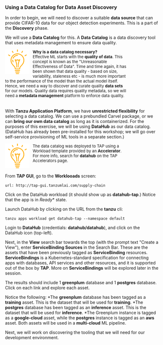 ### Using a Data Catalog for Data Asset Discovery

In order to begin, we will need to discover a suitable **data source** that can provide CIFAR-10 data for our object detection experiments.
This is a part of the **Discovery** phase.

We will use a **Data Catalog** for this. A **Data Catalog** is a data discovery tool that uses metadata management to ensure data quality.

<div style="text-align: left; justify-content: left; align-items: center; width: 80%; margin-bottom: 20px; font-size: small">
    <img style="float: left; width: 20%; max-width: 20%; margin: 0 10px 0 0" src="images/mlops-tip.png"> 
    <b>Why is a data catalog necessary?</b><br/>
    Effective ML starts with the <b>quality of data</b>. This concept is known as the "Unreasonable Effectiveness of Data". 
    Time and time again, it has been shown that data quality - based on size, variability, staleness etc - is much more important to 
    the performance of the model than the actual model itself. 
    Hence, we need a way to discover and curate quality <b>data sets</b> for our models. 
    Quality data requires quality metadata, so we will need a <b>metadata management</b> platform to enforce data quality.
</div>
<div style="clear: left;"></div>

With **Tanzu Application Platform**, we have **unrestricted flexibility** for selecting a data catalog.
We can use a prebundled Carvel package, or we can **bring our own data catalog** as long as it is containerized.
For the purposes of this exercise, we will be using **DataHub** as our data catalog.
(DataHub has already been pre-installed for this workshop; we will go over self-service provisioning of ML tools in a separate section.)

<div style="text-align: left; justify-content: left; align-items: center; width: 80%; margin-bottom: 20px; font-size: small">
    <img style="float: left; width: 20%; max-width: 20%; margin: 0 10px 0 0" src="images/mlops-tip.png"> 
    The data catalog was deployed to TAP using a Workload template provided by an <b>Accelerator</b>.
    For more info, search for <b>datahub</b> on the TAP Accelerators page.
</div>
<div style="clear: left;"></div>

From **TAP GUI**, go to the **Worklooads** screen:
```dashboard:open-url
url: http://tap-gui.tanzumlai.com/supply-chain
```

Click on the DataHub workload (it should show up as **datahub-tap**.) Notice that the app is in *Ready** state.

Launch DataHub by clicking on the URL from the **tanzu** cli:
```execute
tanzu apps workload get datahub-tap --namespace default
```

Login to **DataHub** (credentials: **datahub/datahub**), and click on the DataHub icon (top-left).

Next, in the **View** search bar towards the top (with the prompt text "Create a View"), 
enter **ServiceBinding Sources** in the Search Bar.
These are the assets that have been previously tagged as **ServiceBinding** resources.
**ServiceBindings** is a Kubernetes-standard specification for connecting apps with databases, API services and 
other resources, and it is supported out of the box by **TAP**. More on **ServiceBindings** will be explored later in the session.

The results should include 1 **greenplum** database and 1 **postgres** database. Click on each link and explore each asset. 

Notice the following:
*The **greenplum** database has been tagged as a **training** asset. This is the dataset that will be used for **training**.
*The **postgres** database has been tagged as an **inference** asset. This is the dataset that will be used for **inference**.
*The Greenplum instance is tagged as a **google-cloud** asset, while the **postgres** instance is tagged as an **aws** asset.
Both assets will be used in a **multi-cloud** ML pipeline. 

Next, we will work on discovering the tooling that we will need for our development environment.
